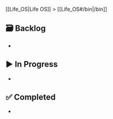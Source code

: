 [[Life_OS|Life OS]] > [[Life_OS#/bin|/bin]]

<!-- Learning: Courses & learning workshops. The learning template is generated when you create a new note from this page. -->

## 🗃️ Backlog

- 

## ▶️ In Progress

- 

## ✅ Completed

- 
